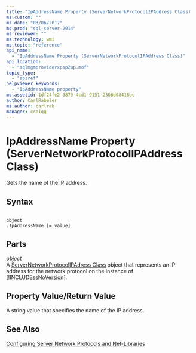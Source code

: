 ```yaml
---
title: "IpAddressName Property (ServerNetworkProtocolIPAddress Class) | Microsoft Docs"
ms.custom: ""
ms.date: "03/06/2017"
ms.prod: "sql-server-2014"
ms.reviewer: ""
ms.technology: wmi
ms.topic: "reference"
api_name: 
  - "IpAddressName Property (ServerNetworkProtocolIPAddress Class)"
api_location: 
  - "sqlmgmproviderxpsp2up.mof"
topic_type: 
  - "apiref"
helpviewer_keywords: 
  - "IpAddressName property"
ms.assetid: 1df24fe2-0873-4cd1-9151-2306d08418bc
author: CarlRabeler
ms.author: carlrab
manager: craigg
---
```

# IpAddressName Property (ServerNetworkProtocolIPAddress Class)
  Gets the name of the IP address.  
  
## Syntax  
  
```  
  
object  
.IpAddressName [= value]  
```  
  
## Parts  
 *object*  
 A [ServerNetworkProtocolIPAdress Class](servernetworkprotocolipaddress-class.md) object that represents an IP address for the network protocol on the instance of [!INCLUDE[ssNoVersion](../../../includes/ssnoversion-md.md)].  
  
## Property Value/Return Value  
 A string value that specifies the name of the IP address.  
  
## See Also  
 [Configuring Server Network Protocols and Net-Libraries](https://msdn.microsoft.com/library/ms177485\(v=sql.100\).aspx)  
  
  
